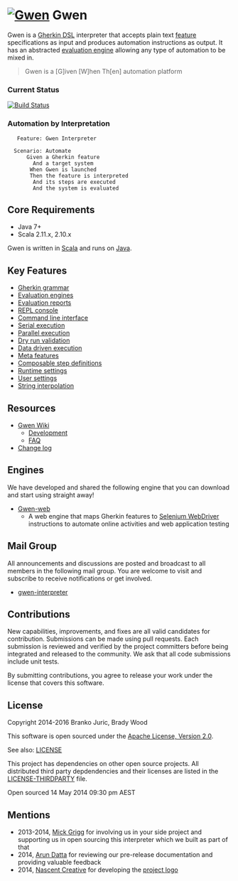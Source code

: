 [![Gwen](https://github.com/gwen-interpreter/gwen/wiki/img/gwen-attractor.png)](https://github.com/gwen-interpreter/gwen/wiki/The-Gwen-Logo)
Gwen
====

Gwen is a [Gherkin DSL](https://github.com/cucumber/cucumber/wiki/Gherkin) 
interpreter that accepts plain text 
[feature](https://github.com/cucumber/cucumber/wiki/Feature-Introduction) 
specifications as input and produces automation instructions as output. It 
has an abstracted [evaluation engine](https://github.com/gwen-interpreter/gwen/wiki/Evaluation-Engines) allowing any type of automation 
to be mixed in.

> Gwen is a [G]iven [W]hen Th[en] automation platform
 
### Current Status

[![Build Status](https://travis-ci.org/gwen-interpreter/gwen.svg)](https://travis-ci.org/gwen-interpreter/gwen)

### Automation by Interpretation

```gherkin    
   Feature: Gwen Interpreter
    
  Scenario: Automate
      Given a Gherkin feature
        And a target system
       When Gwen is launched
       Then the feature is interpreted
        And its steps are executed
        And the system is evaluated
```

Core Requirements
-----------------

- Java 7+
- Scala 2.11.x, 2.10.x
 
Gwen is written in [Scala](http://www.scala-lang.org) and runs on 
[Java](https://www.oracle.com/java).

Key Features
------------

- [Gherkin grammar](https://github.com/gwen-interpreter/gwen/wiki/Supported-Grammar)
- [Evaluation engines](https://github.com/gwen-interpreter/gwen/wiki/Evaluation-Engines)
- [Evaluation reports](https://github.com/gwen-interpreter/gwen/wiki/Evaluation-Reports)
- [REPL console](https://github.com/gwen-interpreter/gwen/wiki/REPL-Console)
- [Command line interface](https://github.com/gwen-interpreter/gwen/wiki/Command-Line-Interface)
- [Serial execution](https://github.com/gwen-interpreter/gwen/wiki/Execution-Modes#serial-execution)
- [Parallel execution](https://github.com/gwen-interpreter/gwen/wiki/Execution-Modes#parallel-execution)
- [Dry run validation](https://github.com/gwen-interpreter/gwen/wiki/Execution-Modes#dry-run-validation)
- [Data driven execution](https://github.com/gwen-interpreter/gwen/wiki/Execution-Modes#data-driven-execution)
- [Meta features](https://github.com/gwen-interpreter/gwen/wiki/Meta-Features)
- [Composable step definitions](https://github.com/gwen-interpreter/gwen/wiki/Meta-Features#composable-step-definitions)
- [Runtime settings](https://github.com/gwen-interpreter/gwen/wiki/Runtime-Settings)
- [User settings](https://github.com/gwen-interpreter/gwen/wiki/User-Settings)
- [String interpolation](https://github.com/gwen-interpreter/gwen/wiki/String-Interpolation)

Resources
---------

- [Gwen Wiki](https://github.com/gwen-interpreter/gwen/wiki)
  - [Development](https://github.com/gwen-interpreter/gwen/wiki/Development) 
  - [FAQ](https://github.com/gwen-interpreter/gwen/wiki/FAQ)
- [Change log](CHANGELOG)

Engines
-------

We have developed and shared the following engine that you can download and 
start using straight away!

- [Gwen-web](https://github.com/gwen-interpreter/gwen-web)
  - A web engine that maps Gherkin features to 
    [Selenium WebDriver](http://www.seleniumhq.org/projects/webdriver) 
    instructions to automate online activities and web application testing

Mail Group
----------

All announcements and discussions are posted and broadcast to all members in 
the following mail group. You are welcome to visit and subscribe to receive 
notifications or get involved.

- [gwen-interpreter](https://groups.google.com/d/forum/gwen-interpreter) 

Contributions
-------------

New capabilities, improvements, and fixes are all valid candidates for 
contribution. Submissions can be made using pull requests. Each submission 
is reviewed and verified by the project committers before being integrated 
and released to the community. We ask that all code submissions include unit 
tests.

By submitting contributions, you agree to release your work under the 
license that covers this software.

License
-------

Copyright 2014-2016 Branko Juric, Brady Wood

This software is open sourced under the 
[Apache License, Version 2.0](http://www.apache.org/licenses/LICENSE-2.0.txt).

See also: [LICENSE](LICENSE)

This project has dependencies on other open source projects. All distributed 
third party depdendencies and their licenses are listed in the 
[LICENSE-THIRDPARTY](LICENSE-THIRDPARTY) file.

Open sourced 14 May 2014 09:30 pm AEST

Mentions
--------

- 2013-2014, [Mick Grigg](http://au.linkedin.com/in/mickgrigg) for 
  involving us in your side project and supporting us in open sourcing this 
  interpreter which we built as part of that
- 2014, [Arun Datta](http://au.linkedin.com/in/arundatta) for reviewing our 
  pre-release documentation and providing valuable feedback
- 2014, [Nascent Creative](http://www.nascentcreative.com.au) for developing 
  the [project logo](https://github.com/gwen-interpreter/gwen/wiki/The-Gwen-Logo)
